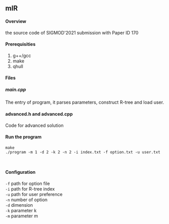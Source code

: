 ## mIR


#### Overview 

the source code of SIGMOD'2021 submission with Paper ID 170

#### Prerequisities

1. g++/gcc
2. make
3. qhull
#### Files

##### main.cpp

The entry of program, it parses parameters, construct R-tree and load user.  


#### advanced.h and advanced.cpp

Code for advanced solution  



#### Run the program
```
make
./program -m 1 -d 2 -k 2 -n 2 -i index.txt -f option.txt -u user.txt  



```


#### Configuration

`-f` path for option file  
`-i` path for R-tree index  
`-u` path for user preference  
`-n` number of option  
`-d` dimension  
`-k` parameter k  
`-m` parameter m  
